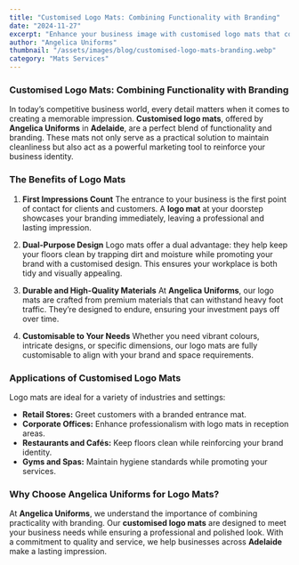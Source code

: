 ```yaml
---
title: "Customised Logo Mats: Combining Functionality with Branding"
date: "2024-11-27"
excerpt: "Enhance your business image with customised logo mats that combine practicality and branding, offered by Angelica Uniforms in Adelaide."
author: "Angelica Uniforms"
thumbnail: "/assets/images/blog/customised-logo-mats-branding.webp"
category: "Mats Services"
---
```


### Customised Logo Mats: Combining Functionality with Branding

In today’s competitive business world, every detail matters when it comes to creating a memorable impression. **Customised logo mats**, offered by **Angelica Uniforms** in **Adelaide**, are a perfect blend of functionality and branding. These mats not only serve as a practical solution to maintain cleanliness but also act as a powerful marketing tool to reinforce your business identity.

### The Benefits of Logo Mats

1. **First Impressions Count**
   The entrance to your business is the first point of contact for clients and customers. A **logo mat** at your doorstep showcases your branding immediately, leaving a professional and lasting impression.

2. **Dual-Purpose Design**
   Logo mats offer a dual advantage: they help keep your floors clean by trapping dirt and moisture while promoting your brand with a customised design. This ensures your workplace is both tidy and visually appealing.

3. **Durable and High-Quality Materials**
   At **Angelica Uniforms**, our logo mats are crafted from premium materials that can withstand heavy foot traffic. They’re designed to endure, ensuring your investment pays off over time.

4. **Customisable to Your Needs**
   Whether you need vibrant colours, intricate designs, or specific dimensions, our logo mats are fully customisable to align with your brand and space requirements.

### Applications of Customised Logo Mats

Logo mats are ideal for a variety of industries and settings:
- **Retail Stores:** Greet customers with a branded entrance mat.
- **Corporate Offices:** Enhance professionalism with logo mats in reception areas.
- **Restaurants and Cafés:** Keep floors clean while reinforcing your brand identity.
- **Gyms and Spas:** Maintain hygiene standards while promoting your services.

### Why Choose Angelica Uniforms for Logo Mats?

At **Angelica Uniforms**, we understand the importance of combining practicality with branding. Our **customised logo mats** are designed to meet your business needs while ensuring a professional and polished look. With a commitment to quality and service, we help businesses across **Adelaide** make a lasting impression.
